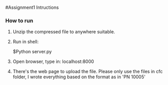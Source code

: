 #Assignment1 Intructions

### How to run
1. Unzip the compressed file to anywhere suitable.
2. Run in shell:

      $Python server.py

3. Open browser, type in: localhost:8000
4. There's the web page to upload the file. Please only use the files in cfc folder, I wrote everything based on the format as in 'PN 10005'

###
